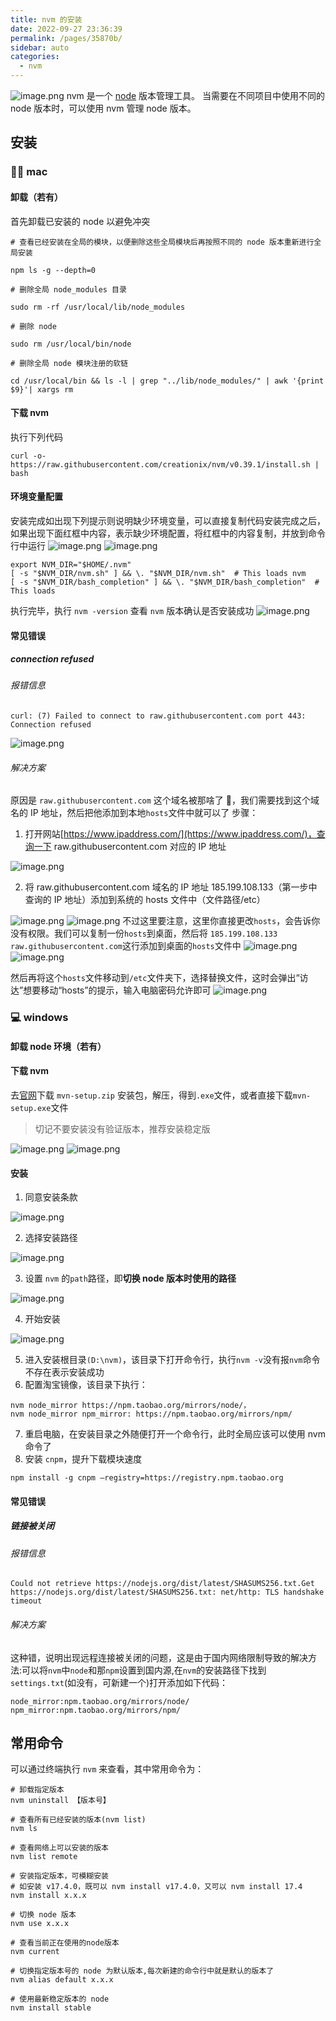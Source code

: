 ```yaml
---
title: nvm 的安装
date: 2022-09-27 23:36:39
permalink: /pages/35870b/
sidebar: auto
categories:
  - nvm
---
```


![image.png](https://cdn.nlark.com/yuque/0/2022/png/244005/1660988804447-af5f039e-2938-4956-af4f-ed9cdf2e0ba3.png#clientId=u619b5875-959f-4&crop=0&crop=0&crop=1&crop=1&from=paste&height=106&id=ue4a731e4&margin=%5Bobject%20Object%5D&name=image.png&originHeight=106&originWidth=300&originalType=binary&ratio=1&rotation=0&showTitle=false&size=9774&status=done&style=none&taskId=ue3a5ac04-3794-40af-ad7d-c390ca94d37&title=&width=300)
nvm 是一个 [node](https://nodejs.org/en/) 版本管理工具。
当需要在不同项目中使用不同的 node 版本时，可以使用 nvm 管理 node 版本。

## 安装

### 👩‍💻 mac

#### 卸载（若有）

首先卸载已安装的 node 以避免冲突

```shell
# 查看已经安装在全局的模块，以便删除这些全局模块后再按照不同的 node 版本重新进行全局安装

npm ls -g --depth=0

# 删除全局 node_modules 目录

sudo rm -rf /usr/local/lib/node_modules

# 删除 node

sudo rm /usr/local/bin/node

# 删除全局 node 模块注册的软链

cd /usr/local/bin && ls -l | grep "../lib/node_modules/" | awk '{print $9}'| xargs rm
```

#### 下载 nvm

执行下列代码

```shell
curl -o- https://raw.githubusercontent.com/creationix/nvm/v0.39.1/install.sh | bash
```

#### 环境变量配置

安装完成如出现下列提示则说明缺少环境变量，可以直接复制代码安装完成之后，如果出现下面红框中内容，表示缺少环境配置，将红框中的内容复制，并放到命令行中运行
![image.png](https://cdn.nlark.com/yuque/0/2022/png/244005/1660971346407-d6dc32a2-095b-40db-9d7c-a67f2d006655.png#clientId=udb818cc2-0ccb-4&crop=0&crop=0&crop=1&crop=1&from=paste&height=124&id=xjFAO&margin=%5Bobject%20Object%5D&name=image.png&originHeight=248&originWidth=1506&originalType=binary&ratio=1&rotation=0&showTitle=true&size=143234&status=done&style=stroke&taskId=uc5a24e73-791b-4f34-bd29-2976583463a&title=%E7%BC%BA%E5%B0%91%E7%8E%AF%E5%A2%83%E9%85%8D%E7%BD%AE%E6%8F%90%E7%A4%BA&width=753 "缺少环境配置提示")
![image.png](https://cdn.nlark.com/yuque/0/2022/png/244005/1660971523227-64cd3838-0178-4291-85ab-0e68a7f6d1cd.png#clientId=udb818cc2-0ccb-4&crop=0&crop=0&crop=1&crop=1&from=paste&height=50&id=u1ea2db3d&margin=%5Bobject%20Object%5D&name=image.png&originHeight=100&originWidth=1492&originalType=binary&ratio=1&rotation=0&showTitle=true&size=32855&status=done&style=stroke&taskId=ue4d9b27c-6299-4735-b053-71954f16305&title=%E6%89%A7%E8%A1%8C%E9%85%8D%E7%BD%AE%E7%8E%AF%E5%A2%83%E5%91%BD%E4%BB%A4&width=746 "执行配置环境命令")

```shell
export NVM_DIR="$HOME/.nvm"
[ -s "$NVM_DIR/nvm.sh" ] && \. "$NVM_DIR/nvm.sh"  # This loads nvm
[ -s "$NVM_DIR/bash_completion" ] && \. "$NVM_DIR/bash_completion"  # This loads
```

执行完毕，执行 `nvm -version` 查看 `nvm` 版本确认是否安装成功
![image.png](https://cdn.nlark.com/yuque/0/2022/png/244005/1660971594549-0bfc0055-d01d-4b3d-b25c-088cb5d1fd17.png#clientId=udb818cc2-0ccb-4&crop=0&crop=0&crop=1&crop=1&from=paste&height=36&id=uadc9dd16&margin=%5Bobject%20Object%5D&name=image.png&originHeight=72&originWidth=1486&originalType=binary&ratio=1&rotation=0&showTitle=true&size=10777&status=done&style=stroke&taskId=u167641b4-c461-4964-acad-5ba440ad344&title=%E6%9F%A5%E8%AF%A2%E7%89%88%E6%9C%AC%E5%A5%BD%E7%A1%AE%E8%AE%A4%E6%98%AF%E5%90%A6%E5%B7%B2%E7%BB%8F%E5%AE%89%E8%A3%85%E6%88%90%E5%8A%9F&width=743 "查询版本好确认是否已经安装成功")

#### 常见错误

##### connection refused

###### 报错信息

```shell
curl: (7) Failed to connect to raw.githubusercontent.com port 443: Connection refused
```

![image.png](https://cdn.nlark.com/yuque/0/2022/png/244005/1660970537330-2dcb73fa-51c0-4aed-9db6-d5c3b987cb02.png#clientId=udb818cc2-0ccb-4&crop=0&crop=0&crop=1&crop=1&from=paste&id=DMHzM&margin=%5Bobject%20Object%5D&name=image.png&originHeight=166&originWidth=1496&originalType=binary&ratio=1&rotation=0&showTitle=true&size=41635&status=done&style=stroke&taskId=u709afbc4-cae7-4184-a870-45e4a443813&title=%E7%BB%88%E7%AB%AF%E9%94%99%E8%AF%AF%E4%BF%A1%E6%81%AF%E6%8F%90%E7%A4%BA%E6%88%AA%E5%9B%BE "终端错误信息提示截图")

###### 解决方案

原因是 `raw.githubusercontent.com` 这个域名被那啥了 🤔，我们需要找到这个域名的 IP 地址，然后把他添加到本地`hosts`文件中就可以了
步骤：

1. 打开网站[https://www.ipaddress.com/](https://www.ipaddress.com/)，查询一下 raw.githubusercontent.com 对应的 IP 地址

![image.png](https://cdn.nlark.com/yuque/0/2022/png/244005/1660970350575-d54903c4-f172-42ea-8073-c282d379368e.png#clientId=udb818cc2-0ccb-4&crop=0&crop=0&crop=1&crop=1&from=paste&height=118&id=u36095723&margin=%5Bobject%20Object%5D&name=image.png&originHeight=486&originWidth=2060&originalType=url&ratio=1&rotation=0&showTitle=true&size=108183&status=done&style=stroke&taskId=u81561e87-e23a-4f56-9f60-8226365c9d3&title=%E6%9F%A5%E8%AF%A2%E5%88%B0%E7%9A%84%E5%9F%9F%E5%90%8D%E5%AF%B9%E5%BA%94%E7%9A%84%20ip%20%E5%9C%B0%E5%9D%80&width=500 "查询到的域名对应的 ip 地址")

2. 将 raw.githubusercontent.com 域名的 IP 地址 185.199.108.133（第一步中查询的 IP 地址）添加到系统的 hosts 文件中（文件路径/etc）

![image.png](https://cdn.nlark.com/yuque/0/2022/png/244005/1660970350253-a21b64cb-6adf-4621-a737-aae4dc958a30.png#clientId=udb818cc2-0ccb-4&crop=0&crop=0&crop=0.7902&crop=1&from=paste&height=179&id=u18eee700&margin=%5Bobject%20Object%5D&name=image.png&originHeight=316&originWidth=882&originalType=url&ratio=1&rotation=0&showTitle=true&size=36839&status=done&style=stroke&taskId=u3ffcf228-7d4d-4052-a12f-8df700795a9&title=hosts%20%E6%96%87%E4%BB%B6%E8%B7%AF%E5%BE%84&width=500 "hosts 文件路径")
![image.png](https://cdn.nlark.com/yuque/0/2022/png/244005/1660970350814-283b3f5f-632c-457e-8949-6989631a41d6.png#clientId=udb818cc2-0ccb-4&crop=0.0322&crop=0&crop=0.9678&crop=0.9178&from=paste&height=253&id=u5c5078ab&margin=%5Bobject%20Object%5D&name=image.png&originHeight=794&originWidth=1570&originalType=url&ratio=1&rotation=0&showTitle=true&size=172999&status=done&style=stroke&taskId=u3bd18864-158d-4c56-9718-5c92a7f0393&title=hosts%20%E6%96%87%E4%BB%B6&width=500 "hosts 文件")
不过这里要注意，这里你直接更改`hosts`，会告诉你没有权限。我们可以复制一份`hosts`到桌面，然后将 `185.199.108.133 raw.githubusercontent.com`这行添加到桌面的`hosts`文件中
![image.png](https://cdn.nlark.com/yuque/0/2022/png/244005/1660970815466-c8701143-c19f-4288-8d89-93bf9f0e5b1c.png#clientId=udb818cc2-0ccb-4&crop=0&crop=0&crop=0.858&crop=0.938&from=paste&height=306&id=u7b22f369&margin=%5Bobject%20Object%5D&name=image.png&originHeight=836&originWidth=1364&originalType=binary&ratio=1&rotation=0&showTitle=true&size=362927&status=done&style=stroke&taskId=u9e210033-4ff1-4224-81ed-2ceb5f9e88b&title=%E6%97%A0%E6%B3%95%E7%9B%B4%E6%8E%A5%E4%BF%AE%E6%94%B9%EF%BC%8C%E9%9C%80%E8%A6%81%E5%A4%8D%E5%88%B6%E4%B8%80%E4%BB%BD%E5%88%B0%E6%A1%8C%E9%9D%A2%EF%BC%8C%E4%BF%AE%E6%94%B9%E5%AE%8C%E6%9B%BF%E6%8D%A2%E6%8E%89%20ect%20%E4%B8%AD%E7%9A%84%20hosts%20%E6%96%87%E4%BB%B6&width=500 "无法直接修改，需要复制一份到桌面，修改完替换掉 ect 中的 hosts 文件")
![image.png](https://cdn.nlark.com/yuque/0/2022/png/244005/1660970764690-e4c3d34d-1818-4bb7-9f67-1f2c5f939775.png#clientId=udb818cc2-0ccb-4&crop=0&crop=0&crop=1&crop=1&from=paste&height=303&id=ude7f6950&margin=%5Bobject%20Object%5D&name=image.png&originHeight=456&originWidth=752&originalType=binary&ratio=1&rotation=0&showTitle=true&size=65270&status=done&style=stroke&taskId=u4f7a2457-f261-4d09-a8b7-6f18d8afbc5&title=%E4%BF%AE%E6%94%B9%E5%90%8E%E7%9A%84%20hosts%20%E6%96%87%E4%BB%B6%E5%86%85%E5%AE%B9&width=500 "修改后的 hosts 文件内容")

然后再将这个`hosts`文件移动到`/etc`文件夹下，选择替换文件，这时会弹出“访达”想要移动“hosts”的提示，输入电脑密码允许即可
![image.png](https://cdn.nlark.com/yuque/0/2022/png/244005/1660970352111-a6583709-7562-436b-a6a3-fd6e3a4e6b61.png#clientId=udb818cc2-0ccb-4&crop=0.3338&crop=0.082&crop=1&crop=0.8642&from=paste&height=286&id=u77a977c4&margin=%5Bobject%20Object%5D&name=image.png&originHeight=736&originWidth=1286&originalType=url&ratio=1&rotation=0&showTitle=true&size=237919&status=done&style=stroke&taskId=u50dde89a-64aa-4f27-aec5-c79df779cae&title=%E6%9B%BF%E6%8D%A2%E6%8E%89%E5%8E%9F%E6%9C%89%E7%9A%84%20hosts%20%E6%96%87%E4%BB%B6%E5%8D%B3%E5%8F%AF&width=500 "替换掉原有的 hosts 文件即可")

### 💻 windows

#### 卸载 node 环境（若有）

#### 下载 nvm

去[官网](https://github.com/coreybutler/nvm-windows/releases)下载 `mvn-setup.zip` 安装包，解压，得到`.exe`文件，或者直接下载`mvn-setup.exe`文件

> 切记不要安装没有验证版本，推荐安装稳定版

![image.png](https://cdn.nlark.com/yuque/0/2022/png/244005/1660986419321-8619decc-bbf2-4636-b9d6-19c8e5d14942.png#clientId=uffdcd5fb-6e24-4&crop=0&crop=0&crop=1&crop=1&from=paste&height=351&id=udb051e16&margin=%5Bobject%20Object%5D&name=image.png&originHeight=702&originWidth=1792&originalType=binary&ratio=1&rotation=0&showTitle=true&size=119598&status=done&style=stroke&taskId=u1ad7f342-3753-4439-811c-6d8f1534ae6&title=%E5%AE%89%E8%A3%85%E5%8C%85%E5%88%97%E8%A1%A8&width=896 "安装包列表")
![image.png](https://cdn.nlark.com/yuque/0/2022/png/244005/1660986801947-325b688a-9c74-4a6a-b1fd-e5a1f4d62df6.png#clientId=uffdcd5fb-6e24-4&crop=0&crop=0&crop=1&crop=1&from=paste&height=292&id=u9dd647d8&margin=%5Bobject%20Object%5D&name=image.png&originHeight=111&originWidth=114&originalType=binary&ratio=1&rotation=0&showTitle=true&size=20524&status=done&style=stroke&taskId=ua5c774c3-a4f7-473e-af36-c3481c48340&title=nvm%20%E5%AE%89%E8%A3%85%E7%A8%8B%E5%BA%8F&width=300 "nvm 安装程序")

#### 安装

1. 同意安装条款

![image.png](https://cdn.nlark.com/yuque/0/2022/png/244005/1660988461170-40f5f4a1-a8e8-4317-8458-19ea6279a83f.png#clientId=ua24510d1-c74b-4&crop=0&crop=0&crop=1&crop=1&from=paste&height=387&id=u78d653f2&margin=%5Bobject%20Object%5D&name=image.png&originHeight=389&originWidth=503&originalType=binary&ratio=1&rotation=0&showTitle=false&size=161048&status=done&style=stroke&taskId=u31760621-3c95-4cb1-afe6-1ebee4c9193&title=&width=500)

2. 选择安装路径

![image.png](https://cdn.nlark.com/yuque/0/2022/png/244005/1660986943814-4fe2bdea-e74f-4e41-9613-5bbab4eaf375.png#clientId=uffdcd5fb-6e24-4&crop=0&crop=0&crop=1&crop=1&from=paste&height=387&id=ua74af1b8&margin=%5Bobject%20Object%5D&name=image.png&originHeight=389&originWidth=503&originalType=binary&ratio=1&rotation=0&showTitle=false&size=30232&status=done&style=stroke&taskId=u1091b9ac-4483-4c8f-a522-d483ecf9bb2&title=&width=500)

3. 设置 `nvm` 的`path`路径，即**切换 node 版本时使用的路径**

![image.png](https://cdn.nlark.com/yuque/0/2022/png/244005/1660986977456-22f2fa86-95d3-4554-860f-92faa1f2f3ce.png#clientId=uffdcd5fb-6e24-4&crop=0&crop=0&crop=1&crop=1&from=paste&height=387&id=u4d31929b&margin=%5Bobject%20Object%5D&name=image.png&originHeight=389&originWidth=503&originalType=binary&ratio=1&rotation=0&showTitle=false&size=22556&status=done&style=stroke&taskId=u3dd10315-2bed-4664-bda0-25f030445e5&title=&width=500)

4. 开始安装

![image.png](https://cdn.nlark.com/yuque/0/2022/png/244005/1660987025717-40d20662-1dd0-4464-9600-46b67e88dd12.png#clientId=uffdcd5fb-6e24-4&crop=0&crop=0&crop=1&crop=1&from=paste&height=387&id=u7f7f250d&margin=%5Bobject%20Object%5D&name=image.png&originHeight=389&originWidth=503&originalType=binary&ratio=1&rotation=0&showTitle=false&size=21636&status=done&style=stroke&taskId=u531e5fb5-f850-47d0-a2a8-e7c70c082dd&title=&width=500)

5. 进入安装根目录`(D:\nvm)`，该目录下打开命令行，执行`nvm -v`没有报`nvm`命令不存在表示安装成功
6. 配置淘宝镜像，该目录下执行：

```shell
nvm node_mirror https://npm.taobao.org/mirrors/node/，
nvm node_mirror npm_mirror: https://npm.taobao.org/mirrors/npm/
```

7. 重启电脑，在安装目录之外随便打开一个命令行，此时全局应该可以使用 nvm 命令了
8. 安装 `cnpm`，提升下载模块速度

```shell
npm install -g cnpm –registry=https://registry.npm.taobao.org
```

#### 常见错误

##### 链接被关闭

###### 报错信息

```shell
Could not retrieve https://nodejs.org/dist/latest/SHASUMS256.txt.Get https://nodejs.org/dist/latest/SHASUMS256.txt: net/http: TLS handshake timeout
```

###### 解决方案

这种错，说明出现远程连接被关闭的问题，这是由于国内网络限制导致的解决方法:可以将`nvm`中`node`和那`npm`设置到国内源,在`nvm`的安装路径下找到`settings.txt`(如没有，可新建一个)打开添加如下代码：

```shell
node_mirror:npm.taobao.org/mirrors/node/
npm_mirror:npm.taobao.org/mirrors/npm/
```

## 常用命令

可以通过终端执行 `nvm` 来查看，其中常用命令为：

```shell
# 卸载指定版本
nvm uninstall 【版本号】

# 查看所有已经安装的版本(nvm list)
nvm ls

# 查看网络上可以安装的版本
nvm list remote

# 安装指定版本，可模糊安装
# 如安装 v17.4.0，既可以 nvm install v17.4.0，又可以 nvm install 17.4
nvm install x.x.x

# 切换 node 版本
nvm use x.x.x

# 查看当前正在使用的node版本
nvm current

# 切换指定版本号的 node 为默认版本,每次新建的命令行中就是默认的版本了
nvm alias default x.x.x

# 使用最新稳定版本的 node
nvm install stable
```

